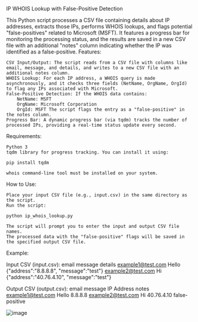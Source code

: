 
IP WHOIS Lookup with False-Positive Detection

This Python script processes a CSV file containing details about IP addresses, extracts those IPs, performs WHOIS lookups, and flags potential "false-positives" related to Microsoft (MSFT). It features a progress bar for monitoring the processing status, and the results are saved in a new CSV file with an additional "notes" column indicating whether the IP was identified as a false-positive.
Features:

    CSV Input/Output: The script reads from a CSV file with columns like email, message, and details, and writes to a new CSV file with an additional notes column.
    WHOIS Lookup: For each IP address, a WHOIS query is made asynchronously, and it checks three fields (NetName, OrgName, OrgId) to flag any IPs associated with Microsoft.
    False-Positive Detection: If the WHOIS data contains:
        NetName: MSFT
        OrgName: Microsoft Corporation
        OrgId: MSFT The script flags the entry as a "false-positive" in the notes column.
    Progress Bar: A dynamic progress bar (via tqdm) tracks the number of processed IPs, providing a real-time status update every second.

Requirements:

    Python 3
    tqdm library for progress tracking. You can install it using:

    pip install tqdm

    whois command-line tool must be installed on your system.

How to Use:

    Place your input CSV file (e.g., input.csv) in the same directory as the script.
    Run the script:

    python ip_whois_lookup.py

    The script will prompt you to enter the input and output CSV file names.
    The processed data with the "false-positive" flags will be saved in the specified output CSV file.

Example:

Input CSV (input.csv):
email	message	details
example1@test.com	Hello	{"address":"8.8.8.8", "message":"test"}
example2@test.com	Hi	{"address":"40.76.4.10", "message":"test"}

Output CSV (output.csv):
email	message	IP Address	notes
example1@test.com	Hello	8.8.8.8	
example2@test.com	Hi	40.76.4.10	false-positive



![image](https://github.com/user-attachments/assets/2b15d6b0-f073-48ed-906a-7b024a33e4e9)

